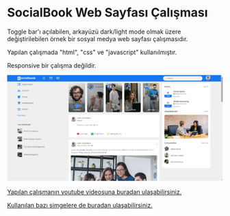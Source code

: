 # SocialBook Web Sayfası Çalışması

Toggle bar'ı açılabilen, arkayüzü dark/light mode olmak üzere değiştirilebilen örnek bir sosyal medya web sayfası çalışmasıdır.

Yapılan çalışmada "html", "css" ve "javascript" kullanılmıştır.

Responsive bir çalışma değildir.

<!-- ![](/images/%C3%96rnek%20G%C3%B6r%C3%BCn%C3%BCm.jpg)  -->

<img src="/SocialBook/images/Örnek Görünüm.jpg" width=800px>

[Yapılan çalışmanın youtube videosuna buradan ulaşabilirsiniz.](https://www.youtube.com/watch?v=NljIHlZRTTE&ab_channel=EasyTutorials)

[Kullanılan bazı simgelere de buradan ulaşabilirsiniz.](https://fontawesome.com/)






